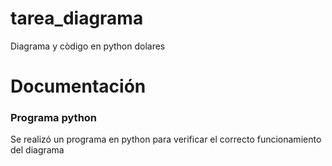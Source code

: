 # tarea_diagrama
Diagrama y còdigo en python dolares

# Documentación

<h3>Programa python</h3>
Se realizó un programa en python para verificar el correcto funcionamiento del diagrama